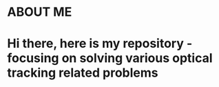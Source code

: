 # ABOUT ME
# Hi there, here is my repository - focusing on solving various optical tracking related problems
